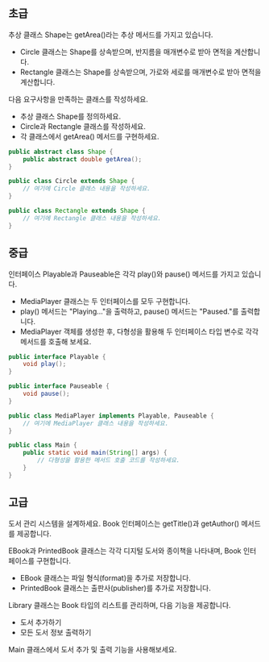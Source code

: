 ## 초급

추상 클래스 Shape는 getArea()라는 추상 메서드를 가지고 있습니다.
- Circle 클래스는 Shape를 상속받으며, 반지름을 매개변수로 받아 면적을 계산합니다.
- Rectangle 클래스는 Shape를 상속받으며, 가로와 세로를 매개변수로 받아 면적을 계산합니다.

다음 요구사항을 만족하는 클래스를 작성하세요.
- 추상 클래스 Shape를 정의하세요.
- Circle과 Rectangle 클래스를 작성하세요.
- 각 클래스에서 getArea() 메서드를 구현하세요.

``` java
public abstract class Shape {
    public abstract double getArea();
}

public class Circle extends Shape {
    // 여기에 Circle 클래스 내용을 작성하세요.
}

public class Rectangle extends Shape {
    // 여기에 Rectangle 클래스 내용을 작성하세요.
}
```

## 중급

인터페이스 Playable과 Pauseable은 각각 play()와 pause() 메서드를 가지고 있습니다.
- MediaPlayer 클래스는 두 인터페이스를 모두 구현합니다.
- play() 메서드는 "Playing..."을 출력하고, pause() 메서드는 "Paused."를 출력합니다.
- MediaPlayer 객체를 생성한 후, 다형성을 활용해 두 인터페이스 타입 변수로 각각 메서드를 호출해 보세요.

``` java
public interface Playable {
    void play();
}

public interface Pauseable {
    void pause();
}

public class MediaPlayer implements Playable, Pauseable {
    // 여기에 MediaPlayer 클래스 내용을 작성하세요.
}

public class Main {
    public static void main(String[] args) {
        // 다형성을 활용한 메서드 호출 코드를 작성하세요.
    }
}
```

## 고급

도서 관리 시스템을 설계하세요.
Book 인터페이스는 getTitle()과 getAuthor() 메서드를 제공합니다.

EBook과 PrintedBook 클래스는 각각 디지털 도서와 종이책을 나타내며, Book 인터페이스를 구현합니다.
- EBook 클래스는 파일 형식(format)을 추가로 저장합니다.
- PrintedBook 클래스는 출판사(publisher)를 추가로 저장합니다.

Library 클래스는 Book 타입의 리스트를 관리하며, 다음 기능을 제공합니다.
- 도서 추가하기
- 모든 도서 정보 출력하기

Main 클래스에서 도서 추가 및 출력 기능을 사용해보세요.